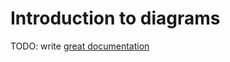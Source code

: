 # Introduction to diagrams

TODO: write [great documentation](http://jacobian.org/writing/what-to-write/)
